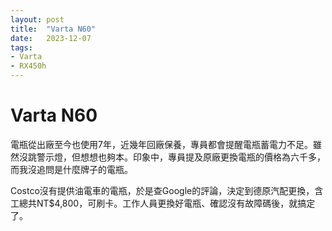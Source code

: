 ```yaml
---
layout: post
title:  "Varta N60"
date:   2023-12-07
tags:
- Varta
- RX450h
---
```

# Varta N60

電瓶從出廠至今也使用7年，近幾年回廠保養，專員都會提醒電瓶蓄電力不足。雖然沒跳警示燈，但想想也夠本。印象中，專員提及原廠更換電瓶的價格為六千多，而我沒追問是什麼牌子的電瓶。

Costco沒有提供油電車的電瓶，於是查Google的評論，決定到德原汽配更換，含工總共NT$4,800，可刷卡。工作人員更換好電瓶、確認沒有故障碼後，就搞定了。